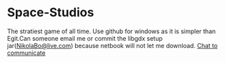 # Space-Studios
The stratiest game of all time.
Use github for windows as it is simpler than Egit.Can someone email me or commit the libgdx setup jar(NikolaBo@live.com) 
because netbook will not let me download.
[Chat to communicate](http://webchat.esper.net/?nick=&channels=Space-Studios-Chat")


